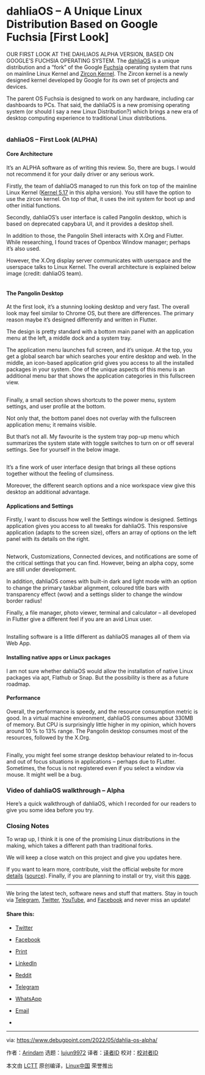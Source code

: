 [#]: subject: "dahliaOS – A Unique Linux Distribution Based on Google Fuchsia [First Look]"
[#]: via: "https://www.debugpoint.com/2022/05/dahlia-os-alpha/"
[#]: author: "Arindam https://www.debugpoint.com/author/admin1/"
[#]: collector: "lujun9972"
[#]: translator: " "
[#]: reviewer: " "
[#]: publisher: " "
[#]: url: " "

dahliaOS – A Unique Linux Distribution Based on Google Fuchsia [First Look]
======
OUR FIRST LOOK AT THE DAHLIAOS ALPHA VERSION, BASED ON GOOGLE’S FUCHSIA
OPERATING SYSTEM.
The [dahliaOS][1] is a unique distribution and a “fork” of the Google [Fuchsia][2] operating system that runs on mainline Linux Kernel and [Zircon Kernel][3]. The Zircon kernel is a newly designed kernel developed by Google for its own set of projects and devices.

The parent OS Fuchsia is designed to work on any hardware, including car dashboards to PCs. That said, the dahliaOS is a new promising operating system (or should I say a new Linux Distribution?) which brings a new era of desktop computing experience to traditional Linux distributions.

![dahliaOS Alpha Desktop][4]

### dahliaOS – First Look (ALPHA)

#### Core Architecture

It’s an ALPHA software as of writing this review. So, there are bugs. I would not recommend it for your daily driver or any serious work.

Firstly, the team of dahliaOS managed to run this fork on top of the mainline Linux Kernel ([Kernel 5.17][5] in this alpha version). You still have the option to use the zircon kernel. On top of that, it uses the init system for boot up and other initial functions.

Secondly, dahliaOS’s user interface is called Pangolin desktop, which is based on deprecated capybara UI, and it provides a desktop shell.

In addition to those, the Pangolin Shell interacts with X.Org and Flutter. While researching, I found traces of Openbox Window manager; perhaps it’s also used.

However, the X.Org display server communicates with userspace and the userspace talks to Linux Kernel. The overall architecture is explained below image (credit: dahliaOS team).

![dahlisOS Architecture][4]

#### The Pangolin Desktop

At the first look, it’s a stunning looking desktop and very fast. The overall look may feel similar to Chrome OS, but there are differences. The primary reason maybe it’s designed differently and written in Flutter.

The design is pretty standard with a bottom main panel with an application menu at the left, a middle dock and a system tray.

The application menu launches full screen, and it’s unique. At the top, you get a global search bar which searches your entire desktop and web. In the middle, an icon-based application grid gives you access to all the installed packages in your system. One of the unique aspects of this menu is an additional menu bar that shows the application categories in this fullscreen view.

![Full-screen application view][4]

Finally, a small section shows shortcuts to the power menu, system settings, and user profile at the bottom.

Not only that, the bottom panel does not overlay with the fullscreen application menu; it remains visible.

But that’s not all. My favourite is the system tray pop-up menu which summarizes the system state with toggle switches to turn on or off several settings. See for yourself in the below image.

![System Tray][4]

It’s a fine work of user interface design that brings all these options together without the feeling of clumsiness.

Moreover, the different search options and a nice workspace view give this desktop an additional advantage.

#### Applications and Settings

Firstly, I want to discuss how well the Settings window is designed. Settings application gives you access to all tweaks for dahliaOS. This responsive application (adapts to the screen size), offers an array of options on the left panel with its details on the right.

![Settings Window][4]

Network, Customizations, Connected devices, and notifications are some of the critical settings that you can find. However, being an alpha copy, some are still under development.

In addition, dahliaOS comes with built-in dark and light mode with an option to change the primary taskbar alignment, coloured title bars with transparency effect (wow) and a settings slider to change the window border radius!

Finally, a file manager, photo viewer, terminal and calculator – all developed in Flutter give a different feel if you are an avid Linux user.

![dahliaOS Running Apps][4]

Installing software is a little different as dahliaOS manages all of them via Web App.

#### Installing native apps or Linux packages

I am not sure whether dahliaOS would allow the installation of native Linux packages via apt, Flathub or Snap. But the possibility is there as a future roadmap.

#### Performance

Overall, the performance is speedy, and the resource consumption metric is good. In a virtual machine environment, dahliaOS consumes about 330MB of memory. But CPU is surprisingly little higher in my opinion, which hovers around 10 % to 13% range. The Pangolin desktop consumes most of the resources, followed by the X.Org.

![dahliaOS ALPHA System Performance][4]

Finally, you might feel some strange desktop behaviour related to in-focus and out of focus situations in applications – perhaps due to FLutter. Sometimes, the focus is not registered even if you select a window via mouse. It might well be a bug.

### Video of dahliaOS walkthrough – Alpha

Here’s a quick walkthrough of dahliaOS, which I recorded for our readers to give you some idea before you try.

### Closing Notes

To wrap up, I think it is one of the promising Linux distributions in the making, which takes a different path than traditional forks.

We will keep a close watch on this project and give you updates here.

If you want to learn more, contribute, visit the official website for more [details][6] ([source][7]). Finally, if you are planning to install or try, visit this [page][8].

* * *

We bring the latest tech, software news and stuff that matters. Stay in touch via [Telegram][9], [Twitter][10], [YouTube][11], and [Facebook][12] and never miss an update!

#### Share this:

  * [Twitter][13]

  * [Facebook][14]

  * [Print][15]

  * [LinkedIn][16]

  * [Reddit][17]

  * [Telegram][18]

  * [WhatsApp][19]

  * [Email][20]

  *


--------------------------------------------------------------------------------

via: https://www.debugpoint.com/2022/05/dahlia-os-alpha/

作者：[Arindam][a]
选题：[lujun9972][b]
译者：[译者ID](https://github.com/译者ID)
校对：[校对者ID](https://github.com/校对者ID)

本文由 [LCTT](https://github.com/LCTT/TranslateProject) 原创编译，[Linux中国](https://linux.cn/) 荣誉推出

[a]: https://www.debugpoint.com/author/admin1/
[b]: https://github.com/lujun9972
[1]: https://dahliaos.io/
[2]: https://fuchsia.dev/
[3]: https://fuchsia.dev/fuchsia-src/concepts/kernel
[4]: data:image/gif;base64,R0lGODlhAQABAIAAAAAAAP///yH5BAEAAAAALAAAAAABAAEAAAIBRAA7
[5]: https://www.debugpoint.com/2022/03/linux-kernel-5-17/
[6]: https://docs.dahliaos.io/
[7]: https://github.com/dahliaOS/
[8]: https://docs.dahliaos.io/install/efi
[9]: https://t.me/debugpoint
[10]: https://twitter.com/DebugPoint
[11]: https://www.youtube.com/c/debugpoint?sub_confirmation=1
[12]: https://facebook.com/DebugPoint
[13]: https://www.debugpoint.com/2022/05/dahlia-os-alpha/?share=twitter (Click to share on Twitter)
[14]: https://www.debugpoint.com/2022/05/dahlia-os-alpha/?share=facebook (Click to share on Facebook)
[15]: tmp.6E0Ad93KWV#print (Click to print)
[16]: https://www.debugpoint.com/2022/05/dahlia-os-alpha/?share=linkedin (Click to share on LinkedIn)
[17]: https://www.debugpoint.com/2022/05/dahlia-os-alpha/?share=reddit (Click to share on Reddit)
[18]: https://www.debugpoint.com/2022/05/dahlia-os-alpha/?share=telegram (Click to share on Telegram)
[19]: https://www.debugpoint.com/2022/05/dahlia-os-alpha/?share=jetpack-whatsapp (Click to share on WhatsApp)
[20]: https://www.debugpoint.com/2022/05/dahlia-os-alpha/?share=email (Click to email this to a friend)
